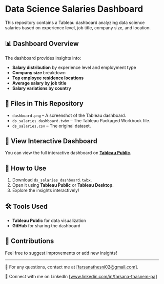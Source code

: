# Data Science Salaries Dashboard

This repository contains a Tableau dashboard analyzing data science salaries based on experience level, job title, company size, and location.

## 📊 Dashboard Overview
The dashboard provides insights into:
- **Salary distribution** by experience level and employment type
- **Company size** breakdown
- **Top employee residence locations**
- **Average salary by job title**
- **Salary variations by country**

## 📂 Files in This Repository
- `dashboard.png` – A screenshot of the Tableau dashboard.
- `ds_salaries_dashboard.twbx` – The Tableau Packaged Workbook file.
- `ds_salaries.csv` – The original dataset.

## 🔗 View Interactive Dashboard
You can view the full interactive dashboard on **[Tableau Public](https://public.tableau.com/views/dssalary_17420671129600/Dashboard1?:language=en-US&:sid=&:redirect=auth&:display_count=n&:origin=viz_share_link)**.

## 🚀 How to Use
1. Download `ds_salaries_dashboard.twbx`.
2. Open it using **Tableau Public** or **Tableau Desktop**.
3. Explore the insights interactively!

## 🛠 Tools Used
- **Tableau Public** for data visualization
- **GitHub** for sharing the dashboard

## 📢 Contributions
Feel free to suggest improvements or add new insights!

---
📧 For any questions, contact me at [farsanathesni02@gmail.com].

🔗 Connect with me on LinkedIn [www.linkedin.com/in/farsana-thasnem-pa]

